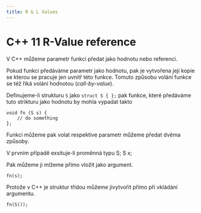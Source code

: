 ```yaml
---
title: R & L Values
---
```

# C++ 11  R-Value reference

V C++ můžeme parametr funkci předat jako hodnotu nebo referenci.

Pokud funkci předáváme parametr jako hodnotu, pak je vytvořena její kopie se 
kterou se pracuje jen uvnitř této funkce. Tomuto způsobu volání funkce se též 
říká volání hodnotou (*call-by-value*).
    
Definujeme-li strukturu `S` jako `struct S { };` pak funkce, které předáváme
tuto strikturu jako hodnotu by mohla vypadat takto

    void fn (S s) {
        // do something
    };

Funkci můžeme pak volat respektive parametr můžeme předat dvěma způsoby.
    
V prvním případě exsituje-li proměnná typu S;
    S x;

Pak můžeme ji mlžeme přímo vložit jako argument.

    fn(s);

Protože v C++ je struktur třídou můžeme jivytvořit přímo při vkládání argumentu.

    fn(S());



